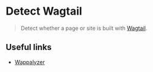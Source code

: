 # Detect Wagtail

> Detect whether a page or site is built with [Wagtail](https://github.com/wagtail/wagtail).

## Useful links

- [Wappalyzer](https://github.com/AliasIO/wappalyzer)
